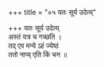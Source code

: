 +++
title = "०५ यतः सूर्य उदेत्य्"

+++
यतः सूर्य उदेत्य्  
अस्तं यत्र च गच्छति ।  
तद् एव मन्ये ऽहं ज्येष्ठं  
ततो नाप्य् एति किं चन ॥